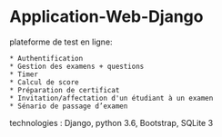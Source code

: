 # Application-Web-Django
plateforme de test en ligne: 

    * Authentification
    * Gestion des examens + questions
    * Timer
    * Calcul de score
    * Préparation de certificat
    * Invitation/affectation d'un étudiant à un examen
    * Sénario de passage d’examen
technologies : Django, python 3.6, Bootstrap, SQLite 3
